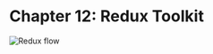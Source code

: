 # Chapter 12: Redux Toolkit

![Redux flow](https://redux.js.org/assets/images/ReduxDataFlowDiagram-49fa8c3968371d9ef6f2a1486bd40a26.gif)
